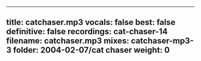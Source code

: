 
---
title: catchaser.mp3
vocals: false
best: false
definitive: false
recordings: cat-chaser-14
filename: catchaser.mp3
mixes: catchaser-mp3-3
folder: 2004-02-07/cat chaser
weight: 0
---
